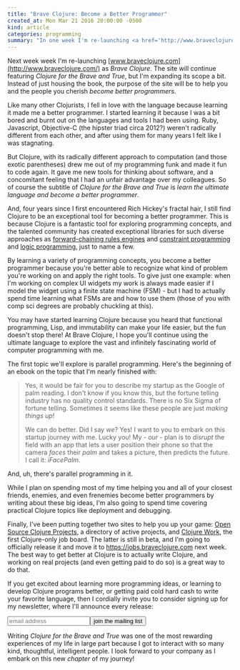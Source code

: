 ```yaml
---
title: "Brave Clojure: Become a Better Programmer"
created_at: Mon Mar 21 2016 20:00:00 -0500
kind: article
categories: programming
summary: "In one week I'm re-launching <a href='http://www.braveclojure.com/'>www.braveclojure.com</a> as <em>Brave Clojure: Become a Better Programmer</em>."
---
```


Next week week I'm re-launching
[www.braveclojure.com](http://www.braveclojure.com/) as _Brave
Clojure_. The site will continue featuring _Clojure for the Brave and
True_, but I'm expanding its scope a bit. Instead of just housing the
book, the purpose of the site will be to help you and the people you
cherish _become better programmers_.

Like many other Clojurists, I fell in love with the language because
learning it made me a better programmer. I started learning it because
I was a bit bored and burnt out on the languages and tools I had been
using. Ruby, Javascript, Objective-C (the hipster triad circa 2012?)
weren't radically different from each other, and after using them for
many years I felt like I was stagnating.

But Clojure, with its radically different approach to computation (and
those exotic parentheses) drew me out of my programming funk and made
it fun to code again. It gave me new tools for thinking about
software, and a concomitant feeling that I had an unfair advantage
over my colleagues. So of course the subtitle of _Clojure for the
Brave and True_ is _learn the ultimate language and become a better
programmer_.

And, four years since I first encountered Rich Hickey's fractal hair,
I still find Clojure to be an exceptional tool for becoming a better
programmer. This is because Clojure is a fantastic tool for exploring
programming concepts, and the talented community has created
exceptional libraries for such diverse approaches as
[forward-chaining rules engines](https://github.com/rbrush/clara-rules)
and [constraint programming](https://github.com/aengelberg/loco) and
[logic programming](https://github.com/clojure/core.logic), just to
name a few.

By learning a variety of programming concepts, you become a better
programmer because you're better able to recognize what kind of
problem you're working on and apply the right tools. To give just one
example: when I'm working on complex UI widgets my work is always made
easier if I model the widget using a finite state machine (FSM) - but
I had to actually spend time learning what FSMs are and how to use
them (those of you with comp sci degrees are probably chuckling at
this).

You may have started learning Clojure because you heard that
functional programming, Lisp, and immutability can make your life
easier, but the fun doesn't stop there! At Brave Clojure, I hope
you'll continue using the ultimate language to explore the vast and
infinitely fascinating world of computer programming with me.

The first topic we'll explore is parallel programming. Here's the
beginning of an ebook on the topic that I'm nearly finished with:

> Yes, it would be fair for you to describe my startup as the Google of
> palm reading. I don't know if you know this, but the fortune
> telling industry has no quality control standards. There is no Six
> Sigma of fortune telling. Sometimes it seems like these
> people are just _making things up_!
> 
> We can do better. Did I say _we_? Yes! I want to you to embark on this
> startup journey with me. Lucky you! My - _our_ - plan is to _disrupt_
> the field with an app that lets a user position their phone so that
> the camera _faces_ their _palm_ and takes a picture, then predicts the
> future. I call it: _iFacePalm_.

And, uh, there's parallel programming in it.

While I plan on spending most of my time helping you and all of your
closest friends, enemies, and even frenemies become better programmers
by writing about these big ideas, I'm also going to spend time
covering practical Clojure topics like deployment and debugging.

Finally, I've been putting together two sites to help you up your
game:
[Open Source Clojure Projects](http://open-source.braveclojure.com/),
a directory of active projects, and
[Clojure Work](https://clojurework.com/), the first Clojure-only job
board. The latter is still in beta, and I'm going to officially
release it and move it to https://jobs.braveclojure.com next week. The
best way to get better at Clojure is to actually write Clojure, and
working on real projects (and even getting paid to do so) is a great
way to do that.

If you get excited about learning more programming ideas, or learning
to develop Clojure programs better, or getting paid cold hard cash to
write your favorite language, then I cordially invite you to consider
signing up for my newsletter, where I'll announce every release:

<form action="http://flyingmachinestudios.us1.list-manage.com/subscribe/post?u=60763b0c4890c24bd055f32e6&amp;amp;id=0b40ffd1e1" class="validate" id="mc-embedded-subscribe-form" method="post" name="mc-embedded-subscribe-form" novalidate="" target="_blank">
<input class="email" id="mce-EMAIL" name="EMAIL" placeholder="email address" required="" type="email" value=""><input class="button" id="mc-embedded-subscribe" name="subscribe" type="submit" value="join the mailing list">
</form>

Writing _Clojure for the Brave and True_ was one of the most rewarding
experiences of my life in large part because I got to interact with so
many kind, thoughtful, intelligent people. I look forward to your
company as I embark on this new _chapter_ of my journey!
